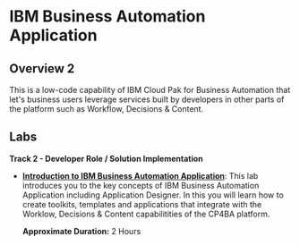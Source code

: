 # IBM Business Automation Application

## Overview 2

This is a low-code capability of IBM Cloud Pak for Business Automation that let's business users leverage services built by developers in other parts of the platform such as Workflow, Decisions & Content.

## Labs

**Track 2 - Developer Role / Solution Implementation**

- **[Introduction to IBM Business Automation Application](Lab%20Guide%20-%20Introduction%20to%20IBM%20Business%20Automation%20Application.pdf)**: This lab introduces you to the key concepts of IBM Business Automation Application including Application Designer. In this you will learn how to create toolkits, templates and applications that integrate with the Worklow, Decisions & Content capabilitities of the CP4BA platform.

  **Approximate Duration:** 2 Hours
